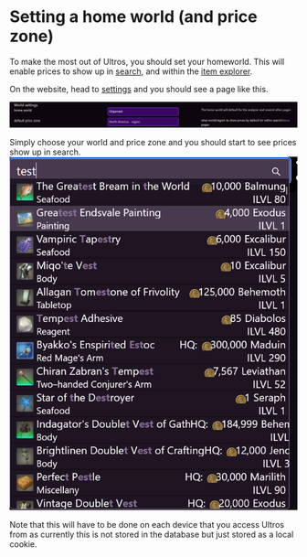 # Setting a home world (and price zone)

To make the most out of Ultros, you should set your homeworld. This will enable prices to show up in [search](../search/search.md), and within the [item explorer](../item_explorer.md).

On the website, head to [settings](https://ultros.app/settings) and you should see a page like this.

![homeworld settings](./homeworld_settings.png)

Simply choose your world and price zone and you should start to see prices show up in search.
![search example](./search_example.png)

Note that this will have to be done on each device that you access Ultros from as currently this is not stored in the database but just stored as a local cookie.
